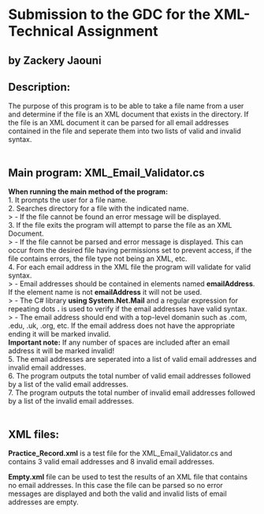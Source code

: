 # Submission to the GDC for the XML-Technical Assignment 
## by Zackery Jaouni
## Description:
The purpose of this program is to be able to take a file name from a user and determine if the file is an XML document that exists in the directory.  If the file is an XML document it can be parsed for all email addresses contained in the file and seperate them into two lists of valid and invalid syntax.<br> <br>
## Main program: XML_Email_Validator.cs<br>
**When running the main method of the program:**<br>
    1. It prompts the user for a file name.<br>
    2. Searches directory for a file with the indicated name.<br>
        > - If the file cannot be found an error message will be displayed.<br>
    3. If the file exits the program will attempt to parse the file as an XML Document.<br>
        > - If the file cannot be parsed and error message is displayed. This can occur from the desired file having permissions set to prevent access, if the file contains errors, the file type not being an XML, etc.<br>
    4. For each email address in the XML file the program will validate for valid syntax.<br>
        > - Email addresses should be contained in elements named **emailAddress**.  If the element name is not **emailAddress** it will not be used.<br>
        > - The C# library **using System.Net.Mail** and a regular expression for repeating dots **.** is used to verify if the email addresses have valid syntax.<br>
        > - The email address should end with a top-level domanin such as .com, .edu, .uk, .org, etc. If the email address does not have the appropriate ending it will be marked invalid.<br> 
        **Important note:** If any number of spaces are included after an email address it will be marked invalid!<br>
    5. The email addresses are seperated into a list of valid email addresses and invalid email addresses.<br>
    6. The program outputs the total number of valid email addresses followed by a list of the valid email addresses.<br>
    7. The program outputs the total number of invalid email addresses followed by a list of the invalid email addresses.<br> <br>

## XML files:
**Practice_Record.xml** is a test file for the XML_Email_Validator.cs and contains 3 valid email addresses and 8 invalid email addresses.<br>

**Empty.xml** file can be used to test the results of an XML file that contains no email addresses.  In this case the file can be parsed so no error messages are displayed and both the valid and invalid lists of email addresses are empty.